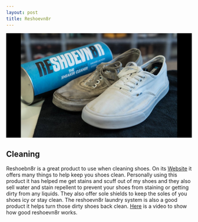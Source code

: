 ```yaml
---
layout: post
title: Reshoevn8r
---
```

![Reshoevn8r](/images/Clean.jpg)
## Cleaning 
Reshoebn8r is a great product to use when cleaning shoes. On its [Website](https://reshoevn8r.com/) it offers many things
to help keep you shoes clean. Personally using this product it has helped me get stains and scuff out of my shoes and they also
sell water and stain repellent to prevent your shoes from staining or getting dirty from any liquids. They also offer sole shields
to keep the soles of you shoes icy or stay clean. The reshoevn8r laundry system is also a good product it helps turn those dirty shoes back clean. [Here](https://m.youtube.com/watch?v=hWcZD6K2D1c) is a video to show how good reshoevn8r works.

